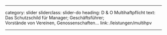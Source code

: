 ---

category: slider
sliderclass: slider-do
heading: D &amp; O Multihaftpflicht
text: Das Schutzschild für Manager; Geschäftsführer;<span class='spacer'></span><br /><span class='spacer'></span>Vorstände von Vereinen, Genossenschaften...
link: /leistungen/multihpv

---